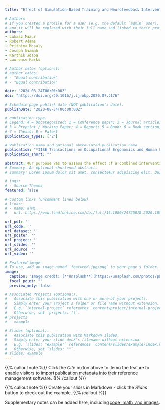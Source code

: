 ```yaml
---
title: "Effect of Simulation-Based Training and Neurofeedback Interventions on Radiation Technologists’ Workload, Situation Awareness, and Performance"

# Authors
# If you created a profile for a user (e.g. the default `admin` user), write the username (folder name) here 
# and it will be replaced with their full name and linked to their profile.
authors:
- Lukasz Mazur
- Robert Adams
- Prithima Mosaly
- Joseph Nuamah
- Karthik Adapa
- Lawrence Marks

# Author notes (optional)
# author_notes:
# - "Equal contribution"
# - "Equal contribution"

date: "2020-08-24T00:00:00Z" 
doi: "https://doi.org/10.1016/j.ijrobp.2020.07.2176"

# Schedule page publish date (NOT publication's date).
publishDate: "2020-08-24T00:00:00Z"

# Publication type.
# Legend: 0 = Uncategorized; 1 = Conference paper; 2 = Journal article;
# 3 = Preprint / Working Paper; 4 = Report; 5 = Book; 6 = Book section;
# 7 = Thesis; 8 = Patent
publication_types: ["2"]

# Publication name and optional abbreviated publication name.
publication: "*IISE Transactions on Occupational Ergonomics and Human Factors*"
publication_short: ""

abstract: Our purpose was to assess the effect of a combined intervention – simulation-based training supported by neurofeedback sessions – on radiation technologists’ (RTs’) workload, situation awareness, and performance during routine quality assurance and treatment delivery tasks. As part of a prospective institutional review board approved study, 32 RTs previously randomized to receive versus not receive simulation-based training focused on patient safety were again randomized to receive versus not receive a 3-week neurofeedback intervention (8 sessions of alpha-theta protocol) focused on stress reduction as well as conscious precision, strong focus, and ability to solve arising problems. Perceived workload was quantified using the NASA Task Load Index. Situation awareness was quantified using the situation awareness rating technique. Performance score was calculated using procedural compliance with time-out components and error detection. RTs randomized to simulation-based training followed by neurofeedback sessions demonstrated no significant changes in perceived workload or situation awareness scores, but did have better performance compared with other study groups (P < .01). This finding is encouraging and provides basis for using neurofeedback as means to possibly augment performance improvements gained during simulation-based training.
# Summary. An optional shortened abstract.
# summary: Lorem ipsum dolor sit amet, consectetur adipiscing elit. Duis posuere tellus ac convallis placerat. Proin tincidunt magna sed ex sollicitudin condimentum.

# tags:
# - Source Themes
featured: false

# Custom links (uncomment lines below)
# links:
# - name: HTML
#   url: https://www.tandfonline.com/doi/full/10.1080/24725838.2020.1855272?casa_token=168ZfRqGyj0AAAAA%3Ah0JV_DKzCQSRIgJwncol0jZkudpPmXXu6UZ7U12LUrVK6Pn-c61JtH5dCtYw1alGA2rlIsnr1sBFbQ

url_pdf: ''
url_code: ''
url_dataset: ''
url_poster: ''
url_project: ''
url_slides: ''
url_source: ''
url_video: ''

# Featured image
# To use, add an image named `featured.jpg/png` to your page's folder. 
image:
  caption: 'Image credit: [**Unsplash**](https://unsplash.com/photos/pLCdAaMFLTE)'
  focal_point: ""
  preview_only: false

# Associated Projects (optional).
#   Associate this publication with one or more of your projects.
#   Simply enter your project's folder or file name without extension.
#   E.g. `internal-project` references `content/project/internal-project/index.md`.
#   Otherwise, set `projects: []`.
# projects:
# - example

# Slides (optional).
#   Associate this publication with Markdown slides.
#   Simply enter your slide deck's filename without extension.
#   E.g. `slides: "example"` references `content/slides/example/index.md`.
#   Otherwise, set `slides: ""`.
# slides: example
---
```


{{% callout note %}}
Click the *Cite* button above to demo the feature to enable visitors to import publication metadata into their reference management software.
{{% /callout %}}

{{% callout note %}}
Create your slides in Markdown - click the *Slides* button to check out the example.
{{% /callout %}}

Supplementary notes can be added here, including [code, math, and images](https://wowchemy.com/docs/writing-markdown-latex/).
